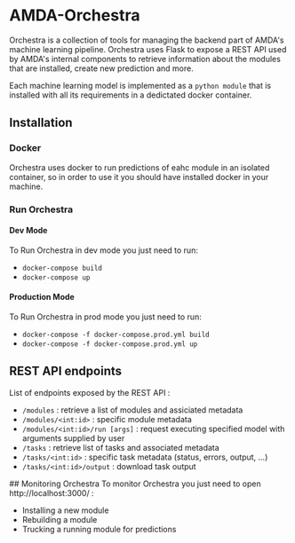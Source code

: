 # AMDA-Orchestra

Orchestra is a collection of tools for managing the backend part of AMDA's machine learning pipeline. Orchestra uses Flask to expose a REST API used by AMDA's internal components to retrieve
information about the modules that are installed, create new prediction and more.

Each machine learning model is implemented as a `python module` that is installed with all its requirements in a dedictated docker container.

## Installation

### Docker

Orchestra uses docker to run predictions of eahc module in an isolated container, so in order to use it you should have installed docker in your machine.

### Run Orchestra

#### Dev Mode

To Run Orchestra in dev mode you just need to run:

- `docker-compose build`
- `docker-compose up`

#### Production Mode

To Run Orchestra in prod mode you just need to run:

- `docker-compose -f docker-compose.prod.yml build`
- `docker-compose -f docker-compose.prod.yml up`

## REST API endpoints

List of endpoints exposed by the REST API :

- `/modules` : retrieve a list of modules and assiciated metadata
- `/modules/<int:id>` : specific module metadata
- `/modules/<int:id>/run [args]` : request executing specified model with arguments supplied by user
- `/tasks` : retrieve list of tasks and associated metadata
- `/tasks/<int:id>` : specific task metadata (status, errors, output, ...)
- `/tasks/<int:id>/output` : download task output

## Monitoring Orchestra
To monitor Orchestra you just need to open http://localhost:3000/ :

<ul>
<li>
Installing a new module
</li>
<li>
Rebuilding a module
</li>
<li>
Trucking a running module for predictions
</li>
</ul>

